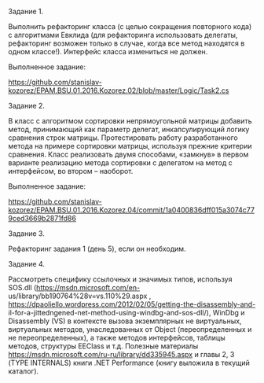 Задание 1.

Выполнить рефакторинг класса (с целью сокращения повторного кода) с алгоритмами Евклида (для 
рефакторинга использовать делегаты, рефакторинг возможен только в случае, когда все метод находятся в одном 
классе!). Интерфейс класса измениться не должен.

Выполненное задание:

https://github.com/stanislav-kozorez/EPAM.BSU.01.2016.Kozorez.02/blob/master/Logic/Task2.cs

Задание 2. 

В класс с алгоритмом сортировки непрямоугольной матрицы добавить метод, принимающий как 
параметр делегат, инкапсулирующий логику сравнения строк матрицы. Протестировать работу разработанного 
метода на примере сортировки матрицы, используя прежние критерии сравнения.
Класс реализовать двумя способами, «замкнув» в первом варианте реализацию метода сортировки с 
делегатом на метод с интерфейсом, во втором – наоборот.

Выполненное задание:

https://github.com/stanislav-kozorez/EPAM.BSU.01.2016.Kozorez.04/commit/1a0400836dff015a3074c779ced3669b2871fd86

Задание 3.  

Рефакторинг задания 1 (день 5), если он необходим.

Задание 4. 

Рассмотреть специфику ссылочных и значимых типов, используя SOS.dll (https://msdn.microsoft.com/en-
us/library/bb190764%28v=vs.110%29.aspx , https://dpaoliello.wordpress.com/2012/02/05/getting-the-disassembly-and-
il-for-a-jittedngened-net-method-using-windbg-and-sos-dll/), WinDbg и Disassembly (VS) в контексте вызова 
экземплярных не виртуальных, виртуальных методов, унаследованных от Object (переопределенных и не 
переопределенных), а также методов интерфейсов, таблицы методов, структуры EEClass и т.д. Полезные 
материалы https://msdn.microsoft.com/ru-ru/library/dd335945.aspx  и главы 2, 3 (TYPE INTERNALS) книги .NET 
Performance (книгу выложила в текущий каталог).
